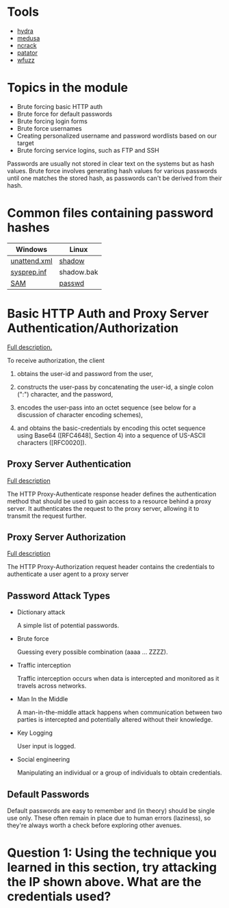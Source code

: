 # Tools
- [hydra](https://github.com/vanhauser-thc/thc-hydra)
- [medusa](http://foofus.net/?page_id=51)
- [ncrack](https://nmap.org/ncrack/)
- [patator](https://github.com/lanjelot/patator)
- [wfuzz](https://www.edge-security.com/wfuzz.php)

# Topics in the module
-   Brute forcing basic HTTP auth
-   Brute force for default passwords
-   Brute forcing login forms
-   Brute force usernames
-   Creating personalized username and password wordlists based on our target
-   Brute forcing service logins, such as FTP and SSH

Passwords are usually not stored in clear text on the systems but as hash values. Brute force involves generating hash values for various passwords until one matches the stored hash, as passwords can't be derived from their hash.

# Common files containing password hashes
| Windows  |  Linux  |
|----------|---------|
| [unattend.xml](https://learn.microsoft.com/en-us/windows-hardware/manufacture/desktop/update-windows-settings-and-scripts-create-your-own-answer-file-sxs?view=windows-11)  |  [shadow](https://www.man7.org/linux/man-pages/man5/shadow.5.html) |
| [sysprep.inf](https://learn.microsoft.com/en-us/windows-hardware/manufacture/desktop/sysprep--system-preparation--overview?view=windows-11)  |  shadow.bak |
| [SAM](https://learn.microsoft.com/en-us/previous-versions/windows/it-pro/windows-server-2003/cc756748(v=ws.10)) |  [passwd](https://man7.org/linux/man-pages/man5/passwd.5.html) |

# Basic HTTP Auth and Proxy Server Authentication/Authorization
[Full description.](https://datatracker.ietf.org/doc/html/rfc7617)

To receive authorization, the client

   1.  obtains the user-id and password from the user,

   2.  constructs the user-pass by concatenating the user-id, a single
       colon (":") character, and the password,

   3.  encodes the user-pass into an octet sequence (see below for a
       discussion of character encoding schemes),

   4.  and obtains the basic-credentials by encoding this octet sequence
       using Base64 ([RFC4648], Section 4) into a sequence of US-ASCII
       characters ([RFC0020]).

## Proxy Server Authentication
[Full description](https://datatracker.ietf.org/doc/html/rfc7615)

The HTTP Proxy-Authenticate response header defines the authentication method that should be used to gain access to a resource behind a proxy server. It authenticates the request to the proxy server, allowing it to transmit the request further. 

## Proxy Server Authorization
[Full description](https://developer.mozilla.org/en-US/docs/Web/HTTP/Headers/Proxy-Authorization)

The HTTP Proxy-Authorization request header contains the credentials to authenticate a user agent to a proxy server

## Password Attack Types
- Dictionary attack

  A simple list of potential passwords.
  
- Brute force

  Guessing every possible combination (aaaa ... ZZZZ).
  
- Traffic interception

  Traffic interception occurs when data is intercepted and monitored as it travels across networks.
  
- Man In the Middle

  A man-in-the-middle attack happens when communication between two parties is intercepted and potentially altered without their knowledge.

- Key Logging

  User input is logged.
  
- Social engineering

  Manipulating an individual or a group of individuals to obtain credentials.

## Default Passwords

Default passwords are easy to remember and (in theory) should be single use only. These often remain in place due to human errors (laziness), so they're always worth a check before exploring other avenues.

# Question 1: Using the technique you learned in this section, try attacking the IP shown above. What are the credentials used?
